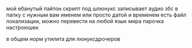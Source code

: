 мой ебанутый пайтон скрипт под шлюнукс
записывает аудио збс в папку с нужным вам именем или просто датой и временем
есть файл локализации, можно перевести на любой язык мира
парочка настроюшек

в общем норм утилита для люнуксдрочеров
